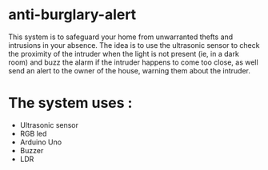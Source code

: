 # anti-burglary-alert
This system is to safeguard your home from unwarranted thefts and intrusions in your absence.
The idea is to use the  ultrasonic sensor  to check the proximity of the intruder when the light is not present (ie, in a dark room) and buzz the alarm if the intruder happens to come too close, as well send an alert to the owner of the house, warning them about the intruder.
# The system uses :
   - Ultrasonic sensor
   - RGB led
   - Arduino Uno
   - Buzzer
   - LDR

  

